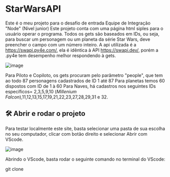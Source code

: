 # StarWarsAPI

Este é o meu projeto para o desafio de entrada Equipe de Integração "Node" (Nivel junior)
Este projeto conta com uma página html siples para o usuário operar o programa.
Todos os gets são baseados em IDs, ou seja, para buscar um personagem ou um planeta da série Star Wars, deve preencher o campo com um número inteiro.
A api utilizada é a https://swapi.py4e.com/, ela é idêntica à API https://swapi.dev/, porém a .py4e tem desempenho melhor respondendo à gets.

![image](https://user-images.githubusercontent.com/91426980/169716490-1e7702f7-f9e8-4b5c-9ce8-40baa840bfa7.png)

Para Piloto e Copiloto, os gets procuram pelo parâmetro "people", que tem ao todo 87 personagens cadastrados de ID 1 até 87
Para planetas temos 60 dispostos com ID de 1 à 60
Para Naves, há cadastros nos seguintes IDs específicos= 2,3,5,9,10 (*Millenium Falcon*),11,12,13,15,17,19,21,22,23,27,28,29,31 e 32.

## 🛠️ Abrir e rodar o projeto

Para testar localmente este site, basta selecionar uma pasta de sua escolha no seu computador, clicar com botão direito e selecionar Abrir com VScode.

![image](https://user-images.githubusercontent.com/91426980/169716270-3c114410-da7f-4b72-a3f4-ca6b83a0479e.png)

Abrindo o VScode, basta rodar o seguinte comando no terminal do VScode:

git clone
